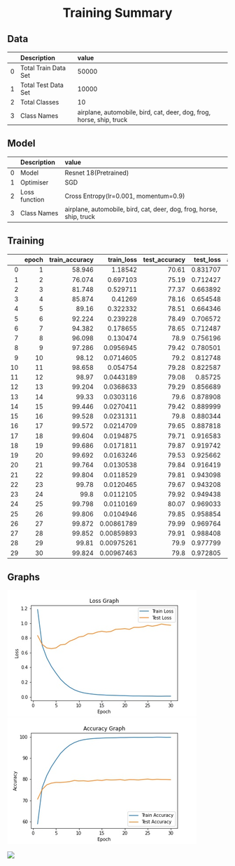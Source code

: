 <h1 align='center'>Training Summary</h1>

## Data
|    | Description          | value                                                                |
|---:|:---------------------|:---------------------------------------------------------------------|
|  0 | Total Train Data Set | 50000                                                                |
|  1 | Total Test Data Set  | 10000                                                                |
|  2 | Total Classes        | 10                                                                   |
|  3 | Class Names          | airplane, automobile, bird, cat, deer, dog, frog, horse, ship, truck |
## Model
|    | Description   | value                                                                |
|---:|:--------------|:---------------------------------------------------------------------|
|  0 | Model         | Resnet 18(Pretrained)                                                |
|  1 | Optimiser     | SGD                                                                  |
|  2 | Loss function | Cross Entropy(lr=0.001, momentum=0.9)                                |
|  3 | Class Names   | airplane, automobile, bird, cat, deer, dog, frog, horse, ship, truck |
## Training
|    |   epoch |   train_accuracy |   train_loss |   test_accuracy |   test_loss |   airplane |   automobile |   bird |   cat |   deer |   dog |   frog |   horse |   ship |   truck |
|---:|--------:|-----------------:|-------------:|----------------:|------------:|-----------:|-------------:|-------:|------:|-------:|------:|-------:|--------:|-------:|--------:|
|  0 |       1 |           58.946 |   1.18542    |           70.61 |    0.831707 |       76.4 |         86.1 |   63.5 |  58.4 |   62.4 |  54   |   81.8 |    72.6 |   80.4 |    70.5 |
|  1 |       2 |           76.074 |   0.697103   |           75.19 |    0.712427 |       75.3 |         83   |   66.6 |  60.5 |   72   |  61.9 |   84.3 |    79.7 |   86.6 |    82   |
|  2 |       3 |           81.748 |   0.529711   |           77.37 |    0.663892 |       81.6 |         81.9 |   69   |  57.9 |   70.9 |  71   |   86.2 |    84.3 |   85.5 |    85.4 |
|  3 |       4 |           85.874 |   0.41269    |           78.16 |    0.654548 |       82.4 |         88.1 |   71.1 |  59.4 |   78.6 |  70.5 |   81.2 |    79.8 |   86.1 |    84.4 |
|  4 |       5 |           89.16  |   0.322332   |           78.51 |    0.664346 |       78.6 |         87.5 |   72.2 |  61.6 |   78.6 |  68.1 |   84.8 |    81.4 |   88.8 |    83.5 |
|  5 |       6 |           92.224 |   0.239228   |           78.49 |    0.706572 |       79   |         88   |   71.6 |  62.6 |   77.7 |  66.9 |   85.2 |    83.5 |   88.5 |    81.9 |
|  6 |       7 |           94.382 |   0.178655   |           78.65 |    0.712487 |       82.8 |         86.7 |   71.9 |  62.5 |   73.1 |  66.5 |   87.8 |    82.7 |   87.3 |    85.2 |
|  7 |       8 |           96.098 |   0.130474   |           78.9  |    0.756196 |       82.4 |         87   |   74   |  62.4 |   75   |  70.4 |   86   |    80.3 |   87.5 |    84   |
|  8 |       9 |           97.286 |   0.0956945  |           79.42 |    0.780501 |       81.7 |         87.9 |   72.9 |  63.8 |   80.3 |  69   |   84.7 |    83.1 |   88.3 |    82.5 |
|  9 |      10 |           98.12  |   0.0714605  |           79.2  |    0.812748 |       82.1 |         86.2 |   74.7 |  62.2 |   75.3 |  68.9 |   86.3 |    81.7 |   88   |    86.6 |
| 10 |      11 |           98.658 |   0.054754   |           79.28 |    0.822587 |       85.7 |         88.6 |   70.3 |  59.9 |   77.3 |  70.1 |   87.3 |    83.1 |   87.2 |    83.3 |
| 11 |      12 |           98.97  |   0.0443189  |           79.08 |    0.85725  |       81.1 |         86.3 |   71.6 |  61.1 |   78.8 |  68.6 |   86.7 |    81.7 |   88.9 |    86   |
| 12 |      13 |           99.204 |   0.0368633  |           79.29 |    0.856689 |       84.1 |         86.2 |   70.2 |  61.9 |   78.7 |  70   |   85.6 |    82.9 |   88   |    85.3 |
| 13 |      14 |           99.33  |   0.0303116  |           79.6  |    0.878908 |       80.5 |         89.5 |   70.5 |  61.4 |   79.2 |  70.9 |   86.4 |    83.6 |   88.7 |    85.3 |
| 14 |      15 |           99.446 |   0.0270411  |           79.42 |    0.889999 |       83.6 |         87.5 |   72.8 |  61.5 |   77.4 |  69.3 |   87.8 |    81.1 |   89.3 |    83.9 |
| 15 |      16 |           99.528 |   0.0231311  |           79.8  |    0.880344 |       83.8 |         87.1 |   71.4 |  62.7 |   80.1 |  71.3 |   83.6 |    84.5 |   88.8 |    84.7 |
| 16 |      17 |           99.572 |   0.0214709  |           79.65 |    0.887818 |       83   |         90   |   70.5 |  61.3 |   76.7 |  73   |   86.6 |    83   |   87.8 |    84.6 |
| 17 |      18 |           99.604 |   0.0194875  |           79.71 |    0.916583 |       84.1 |         86.6 |   69.8 |  61.4 |   75.9 |  69.8 |   88.6 |    85.5 |   88.7 |    86.7 |
| 18 |      19 |           99.686 |   0.0171811  |           79.87 |    0.919742 |       82.5 |         88.1 |   72.5 |  63.3 |   80.6 |  68.9 |   86.8 |    83.3 |   89   |    83.7 |
| 19 |      20 |           99.692 |   0.0163246  |           79.53 |    0.925662 |       85.1 |         87.1 |   72.3 |  64   |   76.5 |  70.5 |   85.1 |    82.4 |   87.6 |    84.7 |
| 20 |      21 |           99.764 |   0.0130538  |           79.84 |    0.916419 |       82.3 |         88.4 |   73.2 |  63   |   79.9 |  69.2 |   85.3 |    83.7 |   88.4 |    85   |
| 21 |      22 |           99.804 |   0.0118529  |           79.81 |    0.943098 |       83.9 |         88   |   73   |  63.5 |   78.4 |  69.7 |   86.7 |    81.6 |   89.2 |    84.1 |
| 22 |      23 |           99.78  |   0.0120465  |           79.67 |    0.943208 |       82   |         86.8 |   74.4 |  61.8 |   75.8 |  71.9 |   87   |    81.9 |   88.5 |    86.6 |
| 23 |      24 |           99.8   |   0.0112105  |           79.92 |    0.949438 |       84.1 |         87.4 |   73.1 |  61   |   77.6 |  69.4 |   87.2 |    83.7 |   89.6 |    86.1 |
| 24 |      25 |           99.798 |   0.0110169  |           80.07 |    0.969033 |       83.1 |         87.1 |   72.4 |  64.1 |   78.6 |  68.7 |   85.9 |    83.6 |   90.1 |    87.1 |
| 25 |      26 |           99.806 |   0.0104946  |           79.85 |    0.958854 |       83.6 |         87.5 |   72.6 |  61.8 |   77.8 |  71   |   86.2 |    82.7 |   90.1 |    85.2 |
| 26 |      27 |           99.872 |   0.00861789 |           79.99 |    0.969764 |       84.6 |         86.3 |   72.6 |  64.4 |   76.5 |  69.5 |   85.8 |    83.1 |   89   |    88.1 |
| 27 |      28 |           99.852 |   0.00859893 |           79.91 |    0.988408 |       84   |         87.7 |   72.9 |  63.1 |   78.5 |  70.7 |   86.2 |    83.8 |   87.5 |    84.7 |
| 28 |      29 |           99.81  |   0.00975261 |           79.9  |    0.977799 |       82.6 |         89.1 |   71.2 |  61.5 |   75.7 |  72.6 |   88.3 |    83.7 |   88   |    86.3 |
| 29 |      30 |           99.824 |   0.00967463 |           79.8  |    0.972805 |       84.9 |         87.2 |   71.1 |  61.8 |   74.9 |  72.5 |   85.3 |    84.5 |   89.1 |    86.7 |
## Graphs
![](loss.jpg)
![](accuracy.jpg)

![](class_wise.jpg)
